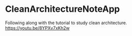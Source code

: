 # CleanArchitectureNoteApp

Following along with the tutorial to study clean architecture. 
https://youtu.be/8YPXv7xKh2w
